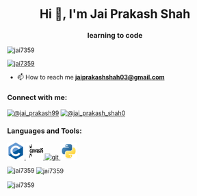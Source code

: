 <h1 align="center">Hi 👋, I'm Jai Prakash Shah</h1>
<h3 align="center">learning to code</h3>

<p align="left"> <img src="https://komarev.com/ghpvc/?username=jai7359&label=Profile%20views&color=0e75b6&style=flat" alt="jai7359" /> </p>

<p align="left"> <a href="https://github.com/ryo-ma/github-profile-trophy"><img src="https://github-profile-trophy.vercel.app/?username=jai7359" alt="jai7359" /></a> </p>

- 📫 How to reach me **jaiprakashshah03@gmail.com**

<h3 align="left">Connect with me:</h3>
<p align="left">
<a href="https://twitter.com/@jai_prakash99" target="blank"><img align="center" src="https://raw.githubusercontent.com/rahuldkjain/github-profile-readme-generator/master/src/images/icons/Social/twitter.svg" alt="@jai_prakash99" height="30" width="40" /></a>
<a href="https://instagram.com/@jai_prakash_shah0" target="blank"><img align="center" src="https://raw.githubusercontent.com/rahuldkjain/github-profile-readme-generator/master/src/images/icons/Social/instagram.svg" alt="@jai_prakash_shah0" height="30" width="40" /></a>
</p>

<h3 align="left">Languages and Tools:</h3>
<p align="left"> <a href="https://www.cprogramming.com/" target="_blank" rel="noreferrer"> <img src="https://raw.githubusercontent.com/devicons/devicon/master/icons/c/c-original.svg" alt="c" width="40" height="40"/> </a> <a href="https://canvasjs.com" target="_blank" rel="noreferrer"> <img src="https://raw.githubusercontent.com/Hardik0307/Hardik0307/master/assets/canvasjs-charts.svg" alt="canvasjs" width="40" height="40"/> </a> <a href="https://git-scm.com/" target="_blank" rel="noreferrer"> <img src="https://www.vectorlogo.zone/logos/git-scm/git-scm-icon.svg" alt="git" width="40" height="40"/> </a> <a href="https://www.python.org" target="_blank" rel="noreferrer"> <img src="https://raw.githubusercontent.com/devicons/devicon/master/icons/python/python-original.svg" alt="python" width="40" height="40"/> </a> </p>

<p><img align="left" src="https://github-readme-stats.vercel.app/api/top-langs?username=jai7359&show_icons=true&locale=en&layout=compact" alt="jai7359" /></p>

<p>&nbsp;<img align="center" src="https://github-readme-stats.vercel.app/api?username=jai7359&show_icons=true&locale=en" alt="jai7359" /></p>

<p><img align="center" src="https://github-readme-streak-stats.herokuapp.com/?user=jai7359&" alt="jai7359" /></p>
